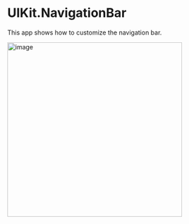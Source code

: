 # UIKit.NavigationBar

This app shows how to customize the navigation bar.

<img width="396" alt="image" src="https://user-images.githubusercontent.com/15805568/158308358-2051c3d9-3882-4460-af71-55d42bb46046.png">
